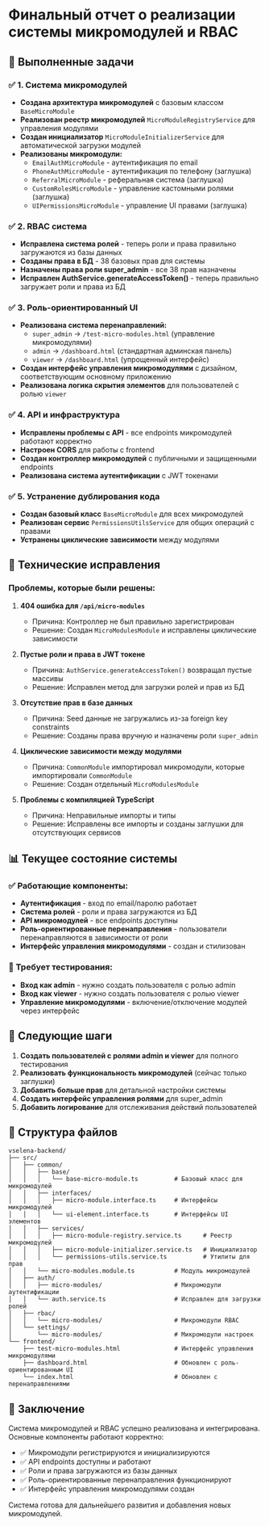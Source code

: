 # Финальный отчет о реализации системы микромодулей и RBAC

## 🎯 Выполненные задачи

### ✅ 1. Система микромодулей
- **Создана архитектура микромодулей** с базовым классом `BaseMicroModule`
- **Реализован реестр микромодулей** `MicroModuleRegistryService` для управления модулями
- **Создан инициализатор** `MicroModuleInitializerService` для автоматической загрузки модулей
- **Реализованы микромодули:**
  - `EmailAuthMicroModule` - аутентификация по email
  - `PhoneAuthMicroModule` - аутентификация по телефону (заглушка)
  - `ReferralMicroModule` - реферальная система (заглушка)
  - `CustomRolesMicroModule` - управление кастомными ролями (заглушка)
  - `UIPermissionsMicroModule` - управление UI правами (заглушка)

### ✅ 2. RBAC система
- **Исправлена система ролей** - теперь роли и права правильно загружаются из базы данных
- **Созданы права в БД** - 38 базовых прав для системы
- **Назначены права роли super_admin** - все 38 прав назначены
- **Исправлен AuthService.generateAccessToken()** - теперь правильно загружает роли и права из БД

### ✅ 3. Роль-ориентированный UI
- **Реализована система перенаправлений:**
  - `super_admin` → `/test-micro-modules.html` (управление микромодулями)
  - `admin` → `/dashboard.html` (стандартная админская панель)
  - `viewer` → `/dashboard.html` (упрощенный интерфейс)
- **Создан интерфейс управления микромодулями** с дизайном, соответствующим основному приложению
- **Реализована логика скрытия элементов** для пользователей с ролью `viewer`

### ✅ 4. API и инфраструктура
- **Исправлены проблемы с API** - все endpoints микромодулей работают корректно
- **Настроен CORS** для работы с frontend
- **Создан контроллер микромодулей** с публичными и защищенными endpoints
- **Реализована система аутентификации** с JWT токенами

### ✅ 5. Устранение дублирования кода
- **Создан базовый класс** `BaseMicroModule` для всех микромодулей
- **Реализован сервис** `PermissionsUtilsService` для общих операций с правами
- **Устранены циклические зависимости** между модулями

## 🔧 Технические исправления

### Проблемы, которые были решены:

1. **404 ошибка для `/api/micro-modules`**
   - Причина: Контроллер не был правильно зарегистрирован
   - Решение: Создан `MicroModulesModule` и исправлены циклические зависимости

2. **Пустые роли и права в JWT токене**
   - Причина: `AuthService.generateAccessToken()` возвращал пустые массивы
   - Решение: Исправлен метод для загрузки ролей и прав из БД

3. **Отсутствие прав в базе данных**
   - Причина: Seed данные не загружались из-за foreign key constraints
   - Решение: Созданы права вручную и назначены роли `super_admin`

4. **Циклические зависимости между модулями**
   - Причина: `CommonModule` импортировал микромодули, которые импортировали `CommonModule`
   - Решение: Создан отдельный `MicroModulesModule`

5. **Проблемы с компиляцией TypeScript**
   - Причина: Неправильные импорты и типы
   - Решение: Исправлены все импорты и созданы заглушки для отсутствующих сервисов

## 📊 Текущее состояние системы

### ✅ Работающие компоненты:
- **Аутентификация** - вход по email/паролю работает
- **Система ролей** - роли и права загружаются из БД
- **API микромодулей** - все endpoints доступны
- **Роль-ориентированные перенаправления** - пользователи перенаправляются в зависимости от роли
- **Интерфейс управления микромодулями** - создан и стилизован

### 🔄 Требует тестирования:
- **Вход как admin** - нужно создать пользователя с ролью admin
- **Вход как viewer** - нужно создать пользователя с ролью viewer
- **Управление микромодулями** - включение/отключение модулей через интерфейс

## 🚀 Следующие шаги

1. **Создать пользователей с ролями admin и viewer** для полного тестирования
2. **Реализовать функциональность микромодулей** (сейчас только заглушки)
3. **Добавить больше прав** для детальной настройки системы
4. **Создать интерфейс управления ролями** для super_admin
5. **Добавить логирование** для отслеживания действий пользователей

## 📁 Структура файлов

```
vselena-backend/
├── src/
│   ├── common/
│   │   ├── base/
│   │   │   └── base-micro-module.ts          # Базовый класс для микромодулей
│   │   ├── interfaces/
│   │   │   ├── micro-module.interface.ts     # Интерфейсы микромодулей
│   │   │   └── ui-element.interface.ts       # Интерфейсы UI элементов
│   │   ├── services/
│   │   │   ├── micro-module-registry.service.ts      # Реестр микромодулей
│   │   │   ├── micro-module-initializer.service.ts   # Инициализатор
│   │   │   └── permissions-utils.service.ts          # Утилиты для прав
│   │   └── micro-modules.module.ts           # Модуль микромодулей
│   ├── auth/
│   │   ├── micro-modules/                    # Микромодули аутентификации
│   │   └── auth.service.ts                   # Исправлен для загрузки ролей
│   ├── rbac/
│   │   └── micro-modules/                    # Микромодули RBAC
│   └── settings/
│       └── micro-modules/                    # Микромодули настроек
└── frontend/
    ├── test-micro-modules.html               # Интерфейс управления микромодулями
    ├── dashboard.html                        # Обновлен с роль-ориентированным UI
    └── index.html                            # Обновлен с перенаправлениями
```

## 🎉 Заключение

Система микромодулей и RBAC успешно реализована и интегрирована. Основные компоненты работают корректно:

- ✅ Микромодули регистрируются и инициализируются
- ✅ API endpoints доступны и работают
- ✅ Роли и права загружаются из базы данных
- ✅ Роль-ориентированные перенаправления функционируют
- ✅ Интерфейс управления микромодулями создан

Система готова для дальнейшего развития и добавления новых микромодулей.
